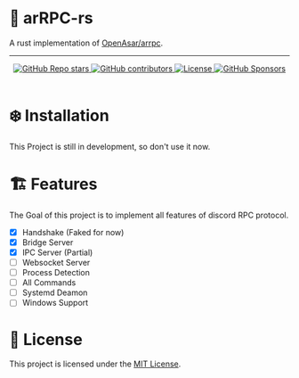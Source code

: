 # 🦀 arRPC-rs

A rust implementation of [OpenAsar/arrpc](https://github.com/OpenAsar/arrpc).

---

<div align="center">
    <a href="https://github.com/BlankParticle/arrpc-rs/stargazers">
        <img alt="GitHub Repo stars" src="https://img.shields.io/github/stars/BlankParticle/arrpc-rs?style=for-the-badge"/>
    </a>
    <a href="https://github.com/BlankParticle/arrpc-rs/graphs/contributors">
        <img alt="GitHub contributors" src="https://img.shields.io/github/contributors/BlankParticle/arrpc-rs?style=for-the-badge"/>
    </a>
    <a href="https://github.com/BlankParticle/arrpc-rs/blob/main/LICENSE">
        <img alt="License" src="https://img.shields.io/github/license/BlankParticle/arrpc-rs?style=for-the-badge"/>
    </a>
    <a href="https://github.com/sponsors/BlankParticle">
        <img alt="GitHub Sponsors" src="https://img.shields.io/github/sponsors/BlankParticle?style=for-the-badge"/>
    </a>
</div>
<br/>

# ❄️ Installation

This Project is still in development, so don't use it now.

# 🏗️ Features

The Goal of this project is to implement all features of discord RPC protocol.

- [x] Handshake (Faked for now)
- [x] Bridge Server
- [x] IPC Server (Partial)
- [ ] Websocket Server
- [ ] Process Detection
- [ ] All Commands
- [ ] Systemd Deamon
- [ ] Windows Support

# 📜 License

This project is licensed under the [MIT License](https://github.com/BlankParticle/arrpc-rs/blob/main/LICENSE).